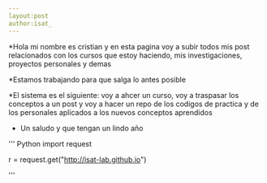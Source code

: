 ```yaml
---
layout:post
author:isat_
---
```

*Hola mi nombre es cristian y en esta pagina voy a subir todos mis post relacionados 
con los cursos que estoy haciendo, mis investigaciones, proyectos personales y demas

*Estamos trabajando para que salga lo antes posible

*El sistema es el siguiente:
 voy a ahcer un curso, voy a traspasar los conceptos a un post y voy a hacer un repo 
 de los codigos de practica y de los personales aplicados a los nuevos conceptos aprendidos
 
 * Un saludo y que tengan un lindo año 





''' Python
import request

r = request.get("http://isat-lab.github.io")

'''

